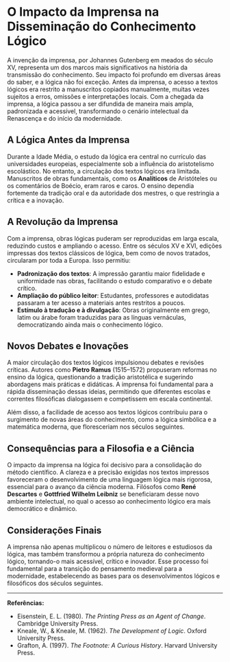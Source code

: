 # O Impacto da Imprensa na Disseminação do Conhecimento Lógico

A invenção da imprensa, por Johannes Gutenberg em meados do século XV, representa um dos marcos mais significativos na história da transmissão do conhecimento. Seu impacto foi profundo em diversas áreas do saber, e a lógica não foi exceção. Antes da imprensa, o acesso a textos lógicos era restrito a manuscritos copiados manualmente, muitas vezes sujeitos a erros, omissões e interpretações locais. Com a chegada da imprensa, a lógica passou a ser difundida de maneira mais ampla, padronizada e acessível, transformando o cenário intelectual da Renascença e do início da modernidade.

## A Lógica Antes da Imprensa

Durante a Idade Média, o estudo da lógica era central no currículo das universidades europeias, especialmente sob a influência do aristotelismo escolástico. No entanto, a circulação dos textos lógicos era limitada. Manuscritos de obras fundamentais, como os **Analíticos** de Aristóteles ou os comentários de Boécio, eram raros e caros. O ensino dependia fortemente da tradição oral e da autoridade dos mestres, o que restringia a crítica e a inovação.

## A Revolução da Imprensa

Com a imprensa, obras lógicas puderam ser reproduzidas em larga escala, reduzindo custos e ampliando o acesso. Entre os séculos XV e XVI, edições impressas dos textos clássicos de lógica, bem como de novos tratados, circularam por toda a Europa. Isso permitiu:

- **Padronização dos textos**: A impressão garantiu maior fidelidade e uniformidade nas obras, facilitando o estudo comparativo e o debate crítico.
- **Ampliação do público leitor**: Estudantes, professores e autodidatas passaram a ter acesso a materiais antes restritos a poucos.
- **Estímulo à tradução e à divulgação**: Obras originalmente em grego, latim ou árabe foram traduzidas para as línguas vernáculas, democratizando ainda mais o conhecimento lógico.

## Novos Debates e Inovações

A maior circulação dos textos lógicos impulsionou debates e revisões críticas. Autores como **Pietro Ramus** (1515–1572) propuseram reformas no ensino da lógica, questionando a tradição aristotélica e sugerindo abordagens mais práticas e didáticas. A imprensa foi fundamental para a rápida disseminação dessas ideias, permitindo que diferentes escolas e correntes filosóficas dialogassem e competissem em escala continental.

Além disso, a facilidade de acesso aos textos lógicos contribuiu para o surgimento de novas áreas do conhecimento, como a lógica simbólica e a matemática moderna, que floresceriam nos séculos seguintes.

## Consequências para a Filosofia e a Ciência

O impacto da imprensa na lógica foi decisivo para a consolidação do método científico. A clareza e a precisão exigidas nos textos impressos favoreceram o desenvolvimento de uma linguagem lógica mais rigorosa, essencial para o avanço da ciência moderna. Filósofos como **René Descartes** e **Gottfried Wilhelm Leibniz** se beneficiaram desse novo ambiente intelectual, no qual o acesso ao conhecimento lógico era mais democrático e dinâmico.

## Considerações Finais

A imprensa não apenas multiplicou o número de leitores e estudiosos da lógica, mas também transformou a própria natureza do conhecimento lógico, tornando-o mais acessível, crítico e inovador. Esse processo foi fundamental para a transição do pensamento medieval para a modernidade, estabelecendo as bases para os desenvolvimentos lógicos e filosóficos dos séculos seguintes.

---

**Referências:**

- Eisenstein, E. L. (1980). *The Printing Press as an Agent of Change*. Cambridge University Press.
- Kneale, W., & Kneale, M. (1962). *The Development of Logic*. Oxford University Press.
- Grafton, A. (1997). *The Footnote: A Curious History*. Harvard University Press.